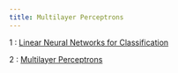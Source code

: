 ```yaml
---
title: Multilayer Perceptrons
---
```


1
: [Linear Neural Networks for Classification](https://d2l.ai/chapter_linear-classification/index.html)

2
: [Multilayer Perceptrons](https://d2l.ai/chapter_multilayer-perceptrons/index.html)
